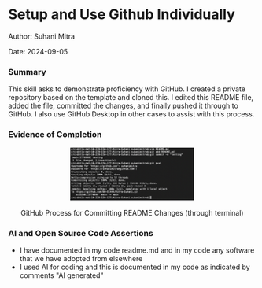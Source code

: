 #  Setup and Use Github Individually

Author: Suhani Mitra

Date: 2024-09-05

### Summary

This skill asks to demonstrate proficiency with GitHub. I created a private repository based on the template and cloned this. I edited this README file, added the file, committed the changes, and finally pushed it through to GitHub. I also use GitHub Desktop in other cases to assist with this process.

### Evidence of Completion
<p align="center">
<img src="./images/github_process.png" width="50%">
</p>
<p align="center">
GitHub Process for Committing README Changes (through terminal)
</p>

### AI and Open Source Code Assertions

- I have documented in my code readme.md and in my code any
software that we have adopted from elsewhere
- I used AI for coding and this is documented in my code as
indicated by comments "AI generated" 




